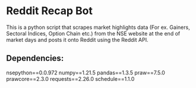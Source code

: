 # Reddit Recap Bot
This is a python script that scrapes market highlights data (For ex. Gainers, Sectoral Indices, Option Chain etc.) from the NSE website at the end of market days and posts it onto Reddit using the Reddit API.

## Dependencies:
nsepython==0.0.972
numpy==1.21.5
pandas==1.3.5
praw==7.5.0
prawcore==2.3.0
requests==2.26.0
schedule==1.1.0